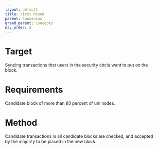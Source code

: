 ```yaml
---
layout: default
title: First Round
parent: Consensus
grand_parent: Concepts
nav_order: 2
---
```


# Target

Syncing transactions that users in the security circle want to put on the block.

# Requirements

Candidate block of more than 80 percent of unl nodes.

# Method

Candidate transactions in all candidate blocks are checked, and accepted by the majority to be placed in the new block.
